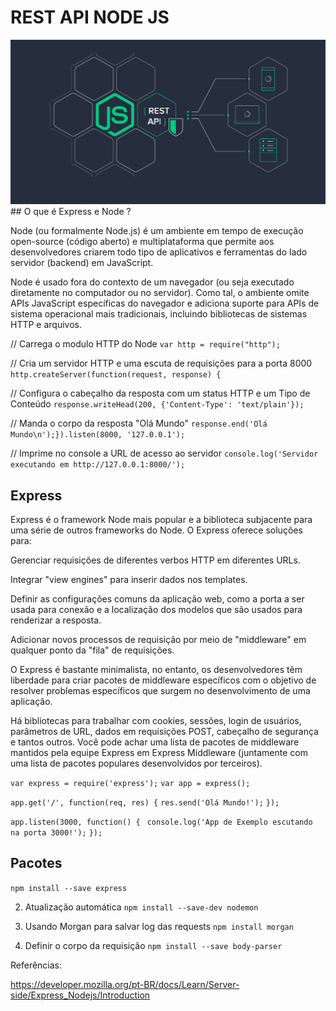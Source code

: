 <h1 text-align:"center">REST API NODE JS </h1>
<img src="./node-js-api.png" />
## O que é Express e Node ?
<p>Node (ou formalmente Node.js) é um ambiente em tempo de execução open-source (código aberto) e multiplataforma que permite aos desenvolvedores criarem todo tipo de aplicativos e ferramentas do lado servidor (backend) em JavaScript.</p> 
<p> Node é usado fora do contexto de um navegador (ou seja executado diretamente no computador ou no servidor). Como tal, o ambiente omite APIs JavaScript específicas do navegador e adiciona suporte para APIs de sistema operacional mais tradicionais, incluindo bibliotecas de sistemas HTTP e arquivos.</p>

// Carrega o modulo HTTP do Node
`var http = require("http");`

// Cria um servidor HTTP e uma escuta de requisições para a porta 8000
`http.createServer(function(request, response) {`

  // Configura o cabeçalho da resposta com um status HTTP e um Tipo de Conteúdo
  `response.writeHead(200, {'Content-Type': 'text/plain'});`

   // Manda o corpo da resposta "Olá Mundo"
   `response.end('Olá Mundo\n');}).listen(8000, '127.0.0.1');`

// Imprime no console a URL de acesso ao servidor
`console.log('Servidor executando em http://127.0.0.1:8000/');`

## Express
<p> 
Express é o framework Node mais popular e a biblioteca subjacente para uma série de outros frameworks do Node. O Express oferece soluções para:</p>
<p> 
Gerenciar requisições de diferentes verbos HTTP em diferentes URLs.</p>
<p> Integrar "view engines" para inserir dados nos templates.</p>
<p> Definir as configurações comuns da aplicação web, como a porta a ser usada para conexão e a localização dos modelos que são usados para renderizar a resposta.</p>
<p> Adicionar novos processos de requisição por meio de "middleware" em qualquer ponto da "fila" de requisições.</p>
<p> O Express é bastante minimalista, no entanto, os desenvolvedores têm liberdade para criar pacotes de middleware específicos com o objetivo de resolver problemas específicos que surgem no desenvolvimento de uma aplicação. </p>Há bibliotecas para trabalhar com cookies, sessões, login de usuários, parâmetros de URL, dados em requisições POST, cabeçalho de segurança e tantos outros. Você pode achar uma lista de pacotes de middleware mantidos pela equipe Express em Express Middleware (juntamente com uma lista de pacotes populares desenvolvidos por terceiros).</p>

`var express = require('express');`
`var app = express();`

`app.get('/', function(req, res) {`
  `res.send('Olá Mundo!');`
`});`

`app.listen(3000, function() {`
 ` console.log('App de Exemplo escutando na porta 3000!');`
`});`

## Pacotes
`npm install --save express`

2. Atualização automática
`npm install --save-dev nodemon`

3. Usando Morgan para salvar log das requests
`npm install morgan`

4. Definir o corpo da requisição 
`npm install --save body-parser`



<p>Referências:</p>

https://developer.mozilla.org/pt-BR/docs/Learn/Server-side/Express_Nodejs/Introduction

